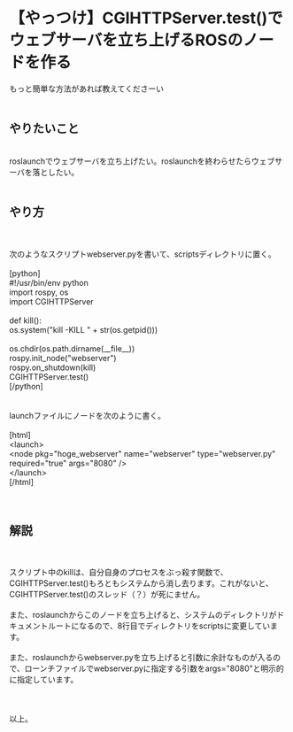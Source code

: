 # 【やっつけ】CGIHTTPServer.test()でウェブサーバを立ち上げるROSのノードを作る
もっと簡単な方法があれば教えてくださーい<br />
<br />
<h2>やりたいこと</h2><br />
roslaunchでウェブサーバを立ち上げたい。roslaunchを終わらせたらウェブサーバを落としたい。<br />
<br />
<h2>やり方</h2><br />
<br />
次のようなスクリプトwebserver.pyを書いて、scriptsディレクトリに置く。<br />
<br />
[python]<br />
#!/usr/bin/env python<br />
import rospy, os<br />
import CGIHTTPServer<br />
<br />
def kill():<br />
 os.system(&quot;kill -KILL &quot; + str(os.getpid()))<br />
<br />
os.chdir(os.path.dirname(__file__))<br />
rospy.init_node(&quot;webserver&quot;)<br />
rospy.on_shutdown(kill)<br />
CGIHTTPServer.test()<br />
[/python]<br />
<br />
<br />
launchファイルにノードを次のように書く。<br />
<br />
[html]<br />
&lt;launch&gt;<br />
 &lt;node pkg=&quot;hoge_webserver&quot; name=&quot;webserver&quot; type=&quot;webserver.py&quot; required=&quot;true&quot; args=&quot;8080&quot; /&gt;<br />
&lt;/launch&gt;<br />
[/html]<br />
<br />
<br />
<h2>解説</h2><br />
<br />
スクリプト中のkillは、自分自身のプロセスをぶっ殺す関数で、CGIHTTPServer.test()もろともシステムから消し去ります。これがないと、CGIHTTPServer.test()のスレッド（？）が死にません。<br />
<br />
また、roslaunchからこのノードを立ち上げると、システムのディレクトリがドキュメントルートになるので、8行目でディレクトリをscriptsに変更しています。<br />
<br />
また、roslaunchからwebserver.pyを立ち上げると引数に余計なものが入るので、ローンチファイルでwebserver.pyに指定する引数をargs="8080"と明示的に指定しています。<br />
<br />
<br />
<br />
以上。
